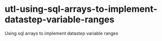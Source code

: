 # utl-using-sql-arrays-to-implement-datastep-variable-ranges
Using sql arrays to implement datastep variable ranges 
